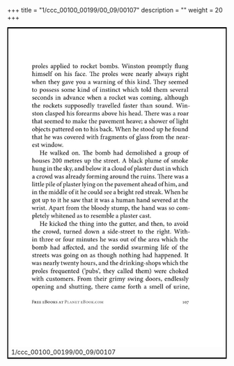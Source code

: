 +++
title = "1/ccc_00100_00199/00_09/00107"
description = ""
weight = 20
+++

<table style="border:2px solid black;max-width:800px;max-height:800px;" 
><tr><td>
<img class="center-fit-jpg"
src="/jpg_/out_jpg_1984__107.jpg">
1/ccc_00100_00199/00_09/00107
</img></td></tr></table>
